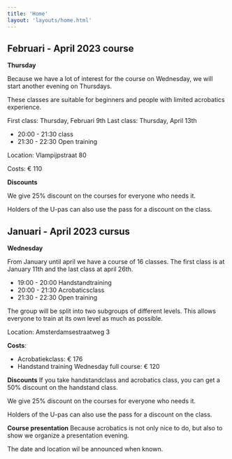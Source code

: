 ```yaml
---
title: 'Home'
layout: 'layouts/home.html'
---
```


## Februari - April 2023 course

**Thursday**

Because we have a lot of interest for the course on Wednesday, we will start another evening on Thursdays. 

These classes are suitable for beginners and people with limited acrobatics experience.

First class: Thursday, Februari 9th
Last class: Thursday, April 13th

- 20:00 - 21:30 class
- 21:30 - 22:30 Open training

Location: Vlampijpstraat 80

Costs: € 110

**Discounts**

We give 25% discount on the courses for everyone who needs it.

Holders of the U-pas can also use the pass for a discount on the class.

## Januari - April 2023 cursus


**Wednesday**

From January until april we have a course of 16 classes. The first class is at January 11th and the last class at april 26th.

- 19:00 - 20:00 Handstandtraining
- 20:00 - 21:30 Acrobaticsclass
- 21:30 - 22:30 Open training

The group will be split into two subgroups of different levels. This allows everyone to train at its own level as much as possible. 


Location: Amsterdamsestraatweg 3


**Costs**:

- Acrobatiekclass: € 176
- Handstand training Wednesday full course: € 120

**Discounts**
If you take handstandclass and acrobatics class, you can get a 50% discount on the handstand class.

We give 25% discount on the courses for everyone who needs it. 

Holders of the U-pas can also use the pass for a discount on the class.

**Course presentation**
Because acrobatics is not only nice to do, but also to show we organize a presentation evening. 

The date and location wil be announced when known.


